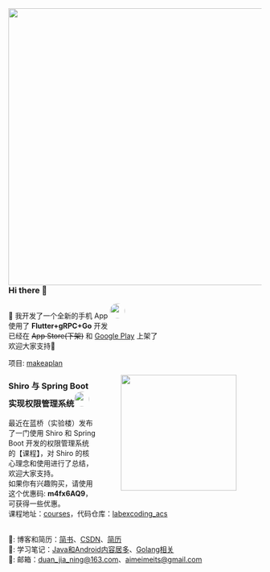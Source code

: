 <img align='right' width="550px" src="https://img-blog.csdnimg.cn/img_convert/8084e64d6fc0b76112342d5e4411efd2.png">


### Hi there 👋

🎉 我开发了一个全新的手机 App <img width="30px" style="border-radius:200px" src="https://raw.githubusercontent.com/DuanJiaNing/makeaplan_public/main/logo1.png"/>
<br>使用了 <b>Flutter+gRPC+Go</b> 开发
<br>已经在 ~~App Store(下架)~~ 和 [Google Play](https://play.google.com/store/apps/details?id=com.duan.makeaplan) 上架了
<br>欢迎大家支持🎉 

项目: [makeaplan](https://github.com/DuanJiaNing/makeaplan_public)

<img align='right' width="230px" hspace="50px" src="https://dn-simplecloud.shiyanlou.com/questions/uid8504-20200929-1601365738905">

### Shiro 与 Spring Boot 实现权限管理系统<img width="30px" style="border-radius:200px" src="https://avatars.githubusercontent.com/u/20266921?v=4"/>

最近在蓝桥（实验楼）发布了一门使用 Shiro 和 Spring Boot 开发的权限管理系统<br>
的【课程】，对 Shiro 的核心理念和使用进行了总结，欢迎大家支持。<br>
如果你有兴趣购买，请使用这个优惠码: **m4fx6AQ9**，可获得一些优惠。<br>
课程地址：[courses](https://www.lanqiao.cn/courses/2551)，代码仓库：[labexcoding_acs](https://github.com/DuanJiaNing/labexcoding_acs)
<br>
<br>

🗿: 博客和简历：[简书](https://www.jianshu.com/u/897bb1600def)、[CSDN](https://blog.csdn.net/aimeimeiTS)、[简历](https://www.yuque.com/cafebabe-tlfkn/fauinf/ggz90nzbdy5prt8b)<br>
🗿: 学习笔记：[Java和Android内容居多]()、[Golang相关](https://www.yuque.com/cafebabe-tlfkn/fauinf)<br>
🗿: 邮箱：duan_jia_ning@163.com、aimeimeits@gmail.com<br>

<!--
**DuanJiaNing/DuanJiaNing** is a ✨ _special_ ✨ repository because its `README.md` (this file) appears on your GitHub profile.

Here are some ideas to get you started:

- 🔭 I’m currently working on ...
- 🌱 I’m currently learning ...
- 👯 I’m looking to collaborate on ...
- 🤔 I’m looking for help with ...
- 💬 Ask me about ...
- 📫 How to reach me: ...
- 😄 Pronouns: ...
- ⚡ Fun fact: ...
-->
